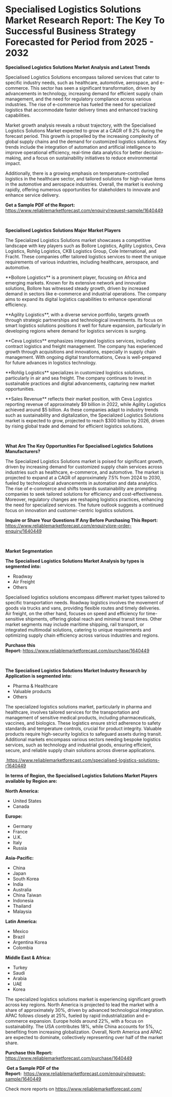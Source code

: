 <p><h1>Specialised Logistics Solutions Market Research Report: The Key To Successful Business Strategy Forecasted for Period from 2025 - 2032</h1></p><p><strong>Specialised Logistics Solutions Market Analysis and Latest Trends</strong></p>
<p><p>Specialised Logistics Solutions encompass tailored services that cater to specific industry needs, such as healthcare, automotive, aerospace, and e-commerce. This sector has seen a significant transformation, driven by advancements in technology, increasing demand for efficient supply chain management, and the need for regulatory compliance across various industries. The rise of e-commerce has fueled the need for specialized logistics that accommodate faster delivery times and enhanced tracking capabilities.</p><p>Market growth analysis reveals a robust trajectory, with the Specialised Logistics Solutions Market expected to grow at a CAGR of 9.2% during the forecast period. This growth is propelled by the increasing complexity of global supply chains and the demand for customized logistics solutions. Key trends include the integration of automation and artificial intelligence to improve operational efficiency, real-time data analytics for better decision-making, and a focus on sustainability initiatives to reduce environmental impact.</p><p>Additionally, there is a growing emphasis on temperature-controlled logistics in the healthcare sector, and tailored solutions for high-value items in the automotive and aerospace industries. Overall, the market is evolving rapidly, offering numerous opportunities for stakeholders to innovate and enhance service delivery.</p></p>
<p><strong>Get a Sample PDF of the Report:&nbsp;</strong> <a href="https://www.reliablemarketforecast.com/enquiry/request-sample/1640449?utm_campaign=3361&utm_medium=2&utm_source=Github&utm_content=ia&utm_term=11032025&utm_id=specialised-logistics-solutions">https://www.reliablemarketforecast.com/enquiry/request-sample/1640449</a></p>
<p>&nbsp;</p>
<p><strong>Specialised Logistics Solutions Major Market Players</strong></p>
<p><p>The Specialized Logistics Solutions market showcases a competitive landscape with key players such as Bollore Logistics, Agility Logistics, Ceva Logistics, Rohlig Logistics, CKB Logistics Group, Cole International, and Fracht. These companies offer tailored logistics services to meet the unique requirements of various industries, including healthcare, aerospace, and automotive.</p><p>**Bollore Logistics** is a prominent player, focusing on Africa and emerging markets. Known for its extensive network and innovative solutions, Bollore has witnessed steady growth, driven by increased demand in sectors like e-commerce and industrial operations. The company aims to expand its digital logistics capabilities to enhance operational efficiency.</p><p>**Agility Logistics**, with a diverse service portfolio, targets growth through strategic partnerships and technological investments. Its focus on smart logistics solutions positions it well for future expansion, particularly in developing regions where demand for logistics services is surging.</p><p>**Ceva Logistics** emphasizes integrated logistics services, including contract logistics and freight management. The company has experienced growth through acquisitions and innovations, especially in supply chain management. With ongoing digital transformations, Ceva is well-prepared for future advances in logistics technology.</p><p>**Rohlig Logistics** specializes in customized logistics solutions, particularly in air and sea freight. The company continues to invest in sustainable practices and digital advancements, capturing new market opportunities. </p><p>**Sales Revenue** reflects their market position, with Ceva Logistics reporting revenue of approximately $9 billion in 2022, while Agility Logistics achieved around $5 billion. As these companies adapt to industry trends such as sustainability and digitalization, the Specialized Logistics Solutions market is expected to grow, projected to reach $300 billion by 2026, driven by rising global trade and demand for efficient logistics solutions.</p></p>
<p>&nbsp;</p>
<p><strong>What Are The Key Opportunities For Specialised Logistics Solutions Manufacturers?</strong></p>
<p><p>The Specialized Logistics Solutions market is poised for significant growth, driven by increasing demand for customized supply chain services across industries such as healthcare, e-commerce, and automotive. The market is projected to expand at a CAGR of approximately 7.5% from 2024 to 2030, fueled by technological advancements in automation and data analytics. The rise of e-commerce and shifts towards sustainability are prompting companies to seek tailored solutions for efficiency and cost-effectiveness. Moreover, regulatory changes are reshaping logistics practices, enhancing the need for specialized services. The future outlook suggests a continued focus on innovation and customer-centric logistics solutions.</p></p>
<p><strong>Inquire or Share Your Questions If Any Before Purchasing This Report:</strong> <a href="https://www.reliablemarketforecast.com/enquiry/pre-order-enquiry/1640449?utm_campaign=3361&utm_medium=2&utm_source=Github&utm_content=ia&utm_term=11032025&utm_id=specialised-logistics-solutions">https://www.reliablemarketforecast.com/enquiry/pre-order-enquiry/1640449</a></p>
<p>&nbsp;</p>
<p><strong>Market Segmentation</strong></p>
<p><strong>The Specialised Logistics Solutions Market Analysis by types is segmented into:</strong></p>
<p><ul><li>Roadway</li><li>Air Freight</li><li>Others</li></ul></p>
<p><p>Specialised logistics solutions encompass different market types tailored to specific transportation needs. Roadway logistics involves the movement of goods via trucks and vans, providing flexible routes and timely deliveries. Air freight, on the other hand, focuses on speed and efficiency for time-sensitive shipments, offering global reach and minimal transit times. Other market segments may include maritime shipping, rail transport, or integrated multimodal solutions, catering to unique requirements and optimizing supply chain efficiency across various industries and regions.</p></p>
<p><strong>Purchase this Report:&nbsp;</strong><a href="https://www.reliablemarketforecast.com/purchase/1640449?utm_campaign=3361&utm_medium=2&utm_source=Github&utm_content=ia&utm_term=11032025&utm_id=specialised-logistics-solutions">https://www.reliablemarketforecast.com/purchase/1640449</a></p>
<p>&nbsp;</p>
<p><strong>The Specialised Logistics Solutions Market Industry Research by Application is segmented into:</strong></p>
<p><ul><li>Pharma & Healthcare</li><li>Valuable products</li><li>Others</li></ul></p>
<p><p>The specialized logistics solutions market, particularly in pharma and healthcare, involves tailored services for the transportation and management of sensitive medical products, including pharmaceuticals, vaccines, and biologics. These logistics ensure strict adherence to safety standards and temperature controls, crucial for product integrity. Valuable products require high-security logistics to safeguard assets during transit. Additional markets encompass various sectors needing bespoke logistics services, such as technology and industrial goods, ensuring efficient, secure, and reliable supply chain solutions across diverse applications.</p></p>
<p><a href="https://www.reliablemarketforecast.com/specialised-logistics-solutions-r1640449?utm_campaign=3361&utm_medium=2&utm_source=Github&utm_content=ia&utm_term=11032025&utm_id=specialised-logistics-solutions">&nbsp;https://www.reliablemarketforecast.com/specialised-logistics-solutions-r1640449</a></p>
<p><strong>In terms of Region, the Specialised Logistics Solutions Market Players available by Region are:</strong></p>
<p>
    <p> <strong> North America: </strong>
        <ul>
            <li>United States</li>
            <li>Canada</li>
        </ul>
        </p> 
    <p> <strong> Europe: </strong>
        <ul>
            <li>Germany</li>
            <li>France</li>
            <li>U.K.</li>
            <li>Italy</li>
            <li>Russia</li>
        </ul>
        </p> 
    <p> <strong> Asia-Pacific: </strong>
        <ul>
            <li>China</li>
            <li>Japan</li>
            <li>South Korea</li>
            <li>India</li>
            <li>Australia</li>
            <li>China Taiwan</li>
            <li>Indonesia</li>
            <li>Thailand</li>
            <li>Malaysia</li>
        </ul>
        </p> 
    <p> <strong> Latin America: </strong>
        <ul>
            <li>Mexico</li>
            <li>Brazil</li>
            <li>Argentina Korea</li>
            <li>Colombia</li>
        </ul>
        </p> 
    <p> <strong> Middle East & Africa: </strong>
        <ul>
            <li>Turkey</li>
            <li>Saudi</li>
            <li>Arabia</li>
            <li>UAE</li>
            <li>Korea</li>
        </ul>
    </p>
    </p>
<p><p>The specialized logistics solutions market is experiencing significant growth across key regions. North America is projected to lead the market with a share of approximately 30%, driven by advanced technological integration. APAC follows closely at 25%, fueled by rapid industrialization and e-commerce expansion. Europe holds around 22%, with a focus on sustainability. The USA contributes 18%, while China accounts for 5%, benefiting from increasing globalization. Overall, North America and APAC are expected to dominate, collectively representing over half of the market share.</p></p>
<p><strong>Purchase this Report: </strong><a href="https://www.reliablemarketforecast.com/purchase/1640449?utm_campaign=3361&utm_medium=2&utm_source=Github&utm_content=ia&utm_term=11032025&utm_id=specialised-logistics-solutions">https://www.reliablemarketforecast.com/purchase/1640449</a></p>
<p>&nbsp;<strong>Get a Sample PDF of the Report:&nbsp;&nbsp;</strong><a href="https://www.reliablemarketforecast.com/enquiry/request-sample/1640449?utm_campaign=3361&utm_medium=2&utm_source=Github&utm_content=ia&utm_term=11032025&utm_id=specialised-logistics-solutions">https://www.reliablemarketforecast.com/enquiry/request-sample/1640449</a></p>
<p><strong></strong></p>
<p>Check more reports on <a href="https://www.reliablemarketforecast.com/?utm_campaign=3361&utm_medium=2&utm_source=Github&utm_content=ia&utm_term=11032025&utm_id=specialised-logistics-solutions">https://www.reliablemarketforecast.com/</a></p>